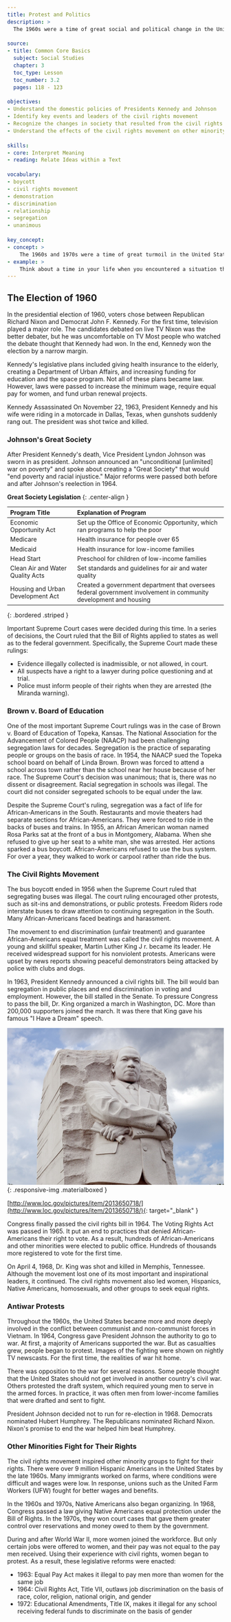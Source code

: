 ```yaml
---
title: Protest and Politics
description: >
  The 1960s were a time of great social and political change in the United States. African Americans used nonviolent protests to gain civil rights. The civil rights movement inspired women and other minorities to fight for their rights.

source:
- title: Common Core Basics
  subject: Social Studies
  chapter: 3
  toc_type: Lesson
  toc_number: 3.2
  pages: 118 - 123

objectives:
- Understand the domestic policies of Presidents Kennedy and Johnson
- Identify key events and leaders of the civil rights movement
- Recognize the changes in society that resulted from the civil rights movement
- Understand the effects of the civil rights movement on other minority groups

skills:
- core: Interpret Meaning
- reading: Relate Ideas within a Text

vocabulary:
- boycott
- civil rights movement
- demonstration
- discrimination
- relationship
- segregation
- unanimous

key_concept:
- concept: >
    The 1960s and 1970s were a time of great turmoil in the United States.
- example: >
    Think about a time in your life when you encountered a situation that you believed was unfair. How did you react to it? What, if anything, did you do about it?<br /><br />From the time that slavery was abolished, laws and other practices were put in place that continued to treat African Americans unfairly. The civil rights movement encouraged all people to take a stand against discrimination.
---
```

## The Election of 1960

In the presidential election of 1960, voters chose between Republican Richard Nixon and Democrat John F. Kennedy. For the first time, television played a major role. The candidates debated on live TV Nixon was the better debater, but he was uncomfortable on TV Most people who watched the debate thought that Kennedy had won. In the end, Kennedy won the election by a narrow margin.

Kennedy's legislative plans included giving health insurance to the elderly, creating a Department of Urban Affairs, and increasing funding for education and the space program. Not all of these plans became law. However, laws were passed to increase the minimum wage, require equal pay for women, and fund urban renewal projects.

Kennedy Assassinated On November 22, 1963, President Kennedy and his wife were riding in a motorcade in Dallas, Texas, when gunshots suddenly rang out. The president was shot twice and killed.

### Johnson's Great Society

After President Kennedy's death, Vice President Lyndon Johnson was sworn in as president. Johnson announced an "unconditional [unlimited] war on poverty" and spoke about creating a "Great Society" that would "end poverty and racial injustice." Major reforms were passed both before and after Johnson's reelection in 1964.

**Great Society Legislation**
{: .center-align }

| Program Title | Explanation of Program |
|:-|:-|
| Economic Opportunity Act | Set up the Office of Economic Opportunity, which ran programs to help the poor |
| Medicare | Health insurance for people over 65 |
| Medicaid | Health insurance for low-income families |
| Head Start | Preschool for children of low-income families |
| Clean Air and Water Quality Acts | Set standards and guidelines for air and water quality |
| Housing and Urban Development Act | Created a government department that oversees federal government involvement in community development and housing |
{: .bordered .striped }

Important Supreme Court cases were decided during this time. In a series of decisions, the Court ruled that the Bill of Rights applied to states as well as to the federal government. Specifically, the Supreme Court made these rulings:

  * Evidence illegally collected is inadmissible, or not allowed, in court.
  * All suspects have a right to a lawyer during police questioning and at trial.
  * Police must inform people of their rights when they are arrested (the Miranda warning).
  
### Brown v. Board of Education

One of the most important Supreme Court rulings was in the case of Brown v. Board of Education of Topeka, Kansas. The National Association for the Advancement of Colored People (NAACP) had been challenging segregation laws for decades. Segregation is the practice of separating people or groups on the basis of race. In 1954, the NAACP sued the Topeka school board on behalf of Linda Brown. Brown was forced to attend a school across town rather than the school near her house because of her race. The Supreme Court's decision was unanimous; that is, there was no dissent or disagreement. Racial segregation in schools was illegal. The court did not consider segregated schools to be equal under the law. 

Despite the Supreme Court's ruling, segregation was a fact of life for African-Americans in the South. Restaurants and movie theaters had separate sections for African-Americans. They were forced to ride in the backs of buses and trains. In 1955, an African American woman named Rosa Parks sat at the front of a bus in Montgomery, Alabama. When she refused to give up her seat to a white man, she was arrested. Her actions sparked a bus boycott. African-Americans refused to use the bus system. For over a year, they walked to work or carpool rather than ride the bus.

### The Civil Rights Movement

The bus boycott ended in 1956 when the Supreme Court ruled that segregating buses was illegal. The court ruling encouraged other protests, such as sit-ins and demonstrations, or public protests. Freedom Riders rode interstate buses to draw attention to continuing segregation in the South. Many African-Americans faced beatings and harassment.

The movement to end discrimination (unfair treatment) and guarantee African-Americans equal treatment was called the civil rights movement. A young and skillful speaker, Martin Luther King J r. became its leader. He received widespread support for his nonviolent protests. Americans were upset by news reports showing peaceful demonstrators being attacked by police with clubs and dogs.

In 1963, President Kennedy announced a civil rights bill. The bill would ban segregation in public places and end discrimination in voting and employment. However, the bill stalled in the Senate. To pressure Congress to pass the bill, Dr. King organized a march in Washington, DC. More than 200,000 supporters joined the march. It was there that King gave his famous "I Have a Dream" speech.

![Martin Luther King Jr. Memorial](img/mlk_memorial.jpg){: .responsive-img .materialboxed }

[http://www.loc.gov/pictures/item/2013650718/](http://www.loc.gov/pictures/item/2013650718/){: target="_blank" }

Congress finally passed the civil rights bill in 1964. The Voting Rights Act was passed in 1965. It put an end to practices that denied African-Americans their right to vote. As a result, hundreds of African-Americans and other minorities were elected to public office. Hundreds of thousands more registered to vote for the first time.

On April 4, 1968, Dr. King was shot and killed in Memphis, Tennessee. Although the movement lost one of its most important and inspirational leaders, it continued. The civil rights movement also led women, Hispanics, Native Americans, homosexuals, and other groups to seek equal rights.

### Antiwar Protests

Throughout the 1960s, the United States became more and more deeply involved in the conflict between communist and non-communist forces in Vietnam. In 1964, Congress gave President Johnson the authority to go to war. At first, a majority of Americans supported the war. But as casualties grew, people began to protest. Images of the fighting were shown on nightly TV newscasts. For the first time, the realities of war hit home.

There was opposition to the war for several reasons. Some people thought that the United States should not get involved in another country's civil war. Others protested the draft system, which required young men to serve in the armed forces. In practice, it was often men from lower-income families that were drafted and sent to fight.

President Johnson decided not to run for re-election in 1968. Democrats nominated Hubert Humphrey. The Republicans nominated Richard Nixon. Nixon's promise to end the war helped him beat Humphrey.

### Other Minorities Fight for Their Rights

The civil rights movement inspired other minority groups to fight for their rights. There were over 9 million Hispanic Americans in the United States by the late 1960s. Many immigrants worked on farms, where conditions were difficult and wages were low. In response, unions such as the United Farm Workers (UFW) fought for better wages and benefits.

In the 1960s and 1970s, Native Americans also began organizing. In 1968, Congress passed a law giving Native Americans equal protection under the Bill of Rights. In the 1970s, they won court cases that gave them greater control over reservations and money owed to them by the government.

During and after World War II, more women joined the workforce. But only certain jobs were offered to women, and their pay was not equal to the pay men received. Using their experience with civil rights, women began to protest. As a result, these legislative reforms were enacted:

  * 1963: Equal Pay Act makes it illegal to pay men more than women for the same job  
  * 1964: Civil Rights Act, Title VII, outlaws job discrimination on the basis of race, color, religion, national origin, and gender  
  * 1972: Educational Amendments, Title IX, makes it illegal for any school receiving federal funds to discriminate on the basis of gender